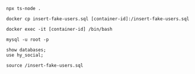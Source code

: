 ```
npx ts-node .
```

```
docker cp insert-fake-users.sql [container-id]:/insert-fake-users.sql
```

```
docker exec -it [container-id] /bin/bash
```

```
mysql -u root -p
```

```
show databases;
use hy_social;
```

```
source /insert-fake-users.sql
```
